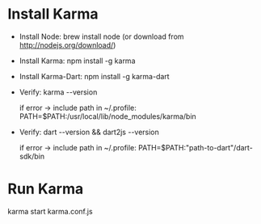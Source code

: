 Install Karma
=============

- Install Node: brew install node  (or download from http://nodejs.org/download/)

- Install Karma: npm install -g karma

- Install Karma-Dart: npm install -g karma-dart 

- Verify: karma --version

  if error -> include path in ~/.profile: PATH=$PATH:/usr/local/lib/node_modules/karma/bin

- Verify: dart --version && dart2js --version

  if error -> include path in ~/.profile: PATH=$PATH:"path-to-dart"/dart-sdk/bin

Run Karma
=========

  karma start karma.conf.js


